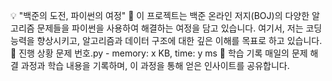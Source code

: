 💡 "백준의 도전, 파이썬의 여정"
🌟 이 프로젝트는 백준 온라인 저지(BOJ)의 다양한 알고리즘 문제들을 파이썬을 사용하여 해결하는 여정을 담고 있습니다. 여기서, 저는 코딩 능력을 향상시키고, 알고리즘과 데이터 구조에 대한 깊은 이해를 목표로 하고 있습니다.
🚀 진행 상황
문제 번호.py - memory: x KB, time: y ms
📘 학습 기록
매일의 문제 해결 과정과 학습 내용을 기록하며, 이 과정을 통해 얻은 인사이트를 공유합니다.